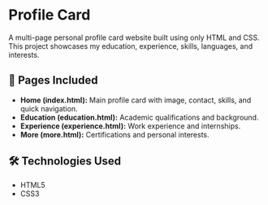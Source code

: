 # Profile Card

A multi-page personal profile card website built using only HTML and CSS. This project showcases my education, experience, skills, languages, and interests.

## 🔗 Pages Included

- **Home (index.html):** Main profile card with image, contact, skills, and quick navigation.
- **Education (education.html):** Academic qualifications and background.
- **Experience (experience.html):** Work experience and internships.
- **More (more.html):** Certifications and personal interests.

## 🛠️ Technologies Used

- HTML5
- CSS3
